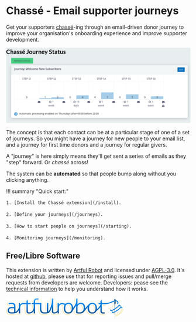 # Chassé - Email supporter journeys


Get your supporters [chassé](https://en.wikipedia.org/wiki/Chass%C3%A9)-ing
through an email-driven donor journey to improve your organisation's onboarding
experience and improve supporter development.

![Screenshot of status screen](img/chasse-overview.png)

The concept is that each contact can be at a particular stage of one of a set of
journeys. So you might have a journey for new people to your email list, and a
journey for first time donors and a journey for regular givers.

A "journey" is here simply means they'll get sent a series of emails as they
"step" forward. Or <em>chassé</em> across!

The system can be **automated** so that people bump along without you clicking anything.

!!! summary "Quick start:"

    1. [Install the Chassé extension](/install).

    2. [Define your journeys](/journeys).

    3. [How to start people on journeys](/starting).

    4. [Monitoring journeys](/monitoring).

## Free/Libre Software

This extension is written by [Artful Robot](https://artfulrobot.uk/) and
licensed under [AGPL-3.0](LICENSE.txt). It's hosted at
[github](https://github.com/artfulrobot/chasse), please use that for reporting
issues and pull/merge requests from developers are welcome. Developers: pease
see the [technical information](/developer) to help you understand how it works.

<div style="max-width: 20rem"><a href="https://artfulrobot.uk" ><img src="img/artfulrobot-logo.svg" alt="Artful Robot logo"/></a></div>

